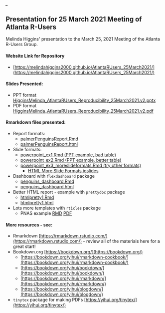 ##### _


## Presentation for 25 March 2021 Meeting of Atlanta R-Users

Melinda Higgins' presentation to the March 25, 2021 Meeting of the Atlanta R-Users Group.

#### Website Link for Repository

* [https://melindahiggins2000.github.io/AtlantaRUsers_25March2021/](https://melindahiggins2000.github.io/AtlantaRUsers_25March2021/)

#### Slides Presented:

* PPT format [HigginsMelinda_AtlantaRUsers_Reproducibility_25March2021.v2.pptx]()
* PDF format [HigginsMelinda_AtlantaRUsers_Reproducibility_25March2021.v2.pdf]()

#### Rmarkdown files presented:

* Report formats:
  - [palmerPenguinsReport.Rmd](https://github.com/melindahiggins2000/AtlantaRUsers_25March2021/blob/main/palmerPenguinsReport.Rmd)
  - [palmerPenguinsReport.html](https://melindahiggins2000.github.io/AtlantaRUsers_25March2021/palmerPenguinsReport.html)
* Slide formats:
  - [powerpoint_ex1.Rmd (PPT example, bad table)](https://github.com/melindahiggins2000/AtlantaRUsers_25March2021/blob/main/powerpoint_ex1.Rmd)
  - [powerpoint_ex2.Rmd (PPT example, better table)](https://github.com/melindahiggins2000/AtlantaRUsers_25March2021/blob/main/powerpoint_ex2.Rmd)
  - [powerpoint_ex3_moreslideformats.Rmd (try other formats)](https://github.com/melindahiggins2000/AtlantaRUsers_25March2021/blob/main/powerpoint_ex3_moreslideformats.Rmd)
    - [HTML More Slide Formats ioslides](https://melindahiggins2000.github.io/AtlantaRUsers_25March2021/powerpoint_ex3_moreslideformats.html#1)
* Dashboard with `flexdashboard` package
  - [penguins_dashboard.Rmd](https://github.com/melindahiggins2000/AtlantaRUsers_25March2021/blob/main/penguins_dashboard.Rmd)
  - [penguins_dashboard.html](https://melindahiggins2000.github.io/AtlantaRUsers_25March2021/penguins_dashboard.html)
* Better HTML report - example with `prettydoc` package
  - [htmlpretty1.Rmd](https://github.com/melindahiggins2000/AtlantaRUsers_25March2021/blob/main/htmlpretty1.Rmd)
  - [htmlpretty1.html](https://melindahiggins2000.github.io/AtlantaRUsers_25March2021/htmlpretty1.html)
* Lots more templates with `rticles` package
  - PNAS example [RMD](https://github.com/melindahiggins2000/AtlantaRUsers_25March2021/blob/main/PNAS%20Example/PNAS%20Example.Rmd) [PDF](https://melindahiggins2000.github.io/AtlantaRUsers_25March2021/PNAS%20Example/PNAS-Example.pdf)

#### More resources - see:

* Rmarkdown [https://rmarkdown.rstudio.com/](https://rmarkdown.rstudio.com/) - review all of the materials here for a great start!
* Bookdown.org [https://bookdown.org/](https://bookdown.org/)
  - [https://bookdown.org/yihui/rmarkdown-cookbook/](https://bookdown.org/yihui/rmarkdown-cookbook/)
  - [https://bookdown.org/yihui/bookdown/](https://bookdown.org/yihui/bookdown/)
  - [https://bookdown.org/yihui/rmarkdown/](https://bookdown.org/yihui/rmarkdown/)
  - [https://bookdown.org/yihui/blogdown/](https://bookdown.org/yihui/blogdown/)
* `tinytex` package for making PDFs [https://yihui.org/tinytex/](https://yihui.org/tinytex/)




